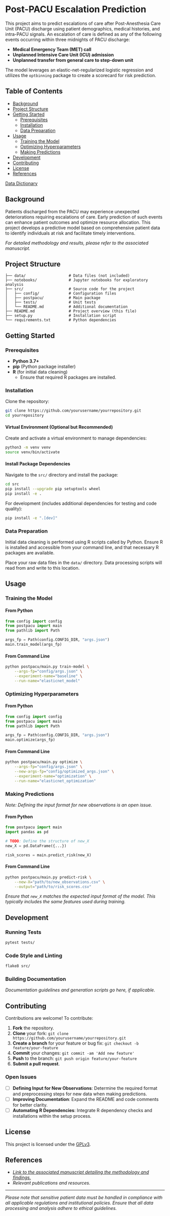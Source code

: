 # Post-PACU Escalation Prediction

This project aims to predict escalations of care after Post-Anesthesia Care Unit (PACU) discharge using patient demographics, medical histories, and intra-PACU signals. An escalation of care is defined as any of the following events occurring within three midnights of PACU discharge:

- **Medical Emergency Team (MET) call**
- **Unplanned Intensive Care Unit (ICU) admission**
- **Unplanned transfer from general care to step-down unit**

The model leverages an elastic-net-regularized logistic regression and utilizes the `optbinning` package to create a scorecard for risk prediction.

## Table of Contents

- [Background](#background)
- [Project Structure](#project-structure)
- [Getting Started](#getting-started)
  - [Prerequisites](#prerequisites)
  - [Installation](#installation)
  - [Data Preparation](#data-preparation)
- [Usage](#usage)
  - [Training the Model](#training-the-model)
  - [Optimizing Hyperparameters](#optimizing-hyperparameters)
  - [Making Predictions](#making-predictions)
- [Development](#development)
- [Contributing](#contributing)
- [License](#license)
- [References](#references)

[Data Dictionary](docs/data_dictionary.md)

## Background

Patients discharged from the PACU may experience unexpected deteriorations requiring escalations of care. Early prediction of such events can enhance patient outcomes and optimize resource allocation. This project develops a predictive model based on comprehensive patient data to identify individuals at risk and facilitate timely interventions.

*For detailed methodology and results, please refer to the associated manuscript.*

## Project Structure

```plaintext
├── data/                   # Data files (not included)
├── notebooks/              # Jupyter notebooks for exploratory analysis
├── src/                    # Source code for the project
│   ├── config/             # Configuration files
│   ├── postpacu/           # Main package
│   ├── tests/              # Unit tests
│   └── README.md           # Additional documentation
├── README.md               # Project overview (this file)
├── setup.py                # Installation script
└── requirements.txt        # Python dependencies
```

## Getting Started

### Prerequisites

- **Python 3.7+**
- **pip** (Python package installer)
- **R** (for initial data cleaning)
  - Ensure that required R packages are installed.

### Installation

Clone the repository:

```bash
git clone https://github.com/yourusername/yourrepository.git
cd yourrepository
```

#### Virtual Environment (Optional but Recommended)

Create and activate a virtual environment to manage dependencies:

```bash
python3 -m venv venv
source venv/bin/activate
```

#### Install Package Dependencies

Navigate to the `src/` directory and install the package:

```bash
cd src
pip install --upgrade pip setuptools wheel
pip install -e .
```

For development (includes additional dependencies for testing and code quality):

```bash
pip install -e ".[dev]"
```

### Data Preparation

Initial data cleaning is performed using R scripts called by Python. Ensure R is installed and accessible from your command line, and that necessary R packages are available.

Place your raw data files in the `data/` directory. Data processing scripts will read from and write to this location.

## Usage

### Training the Model

#### From Python

```python
from config import config
from postpacu import main
from pathlib import Path

args_fp = Path(config.CONFIG_DIR, "args.json")
main.train_model(args_fp)
```

#### From Command Line

```bash
python postpacu/main.py train-model \
    --args-fp="config/args.json" \
    --experiment-name="baseline" \
    --run-name="elasticnet_model"
```

### Optimizing Hyperparameters

#### From Python

```python
from config import config
from postpacu import main
from pathlib import Path

args_fp = Path(config.CONFIG_DIR, "args.json")
main.optimize(args_fp)
```

#### From Command Line

```bash
python postpacu/main.py optimize \
    --args-fp="config/args.json" \
    --new-args-fp="config/optimized_args.json" \
    --experiment-name="optimization" \
    --run-name="elasticnet_optimization"
```

### Making Predictions

*Note: Defining the input format for new observations is an open issue.*

#### From Python

```python
from postpacu import main
import pandas as pd

# TODO: Define the structure of new_X
new_X = pd.DataFrame({...})

risk_scores = main.predict_risk(new_X)
```

#### From Command Line

```bash
python postpacu/main.py predict-risk \
    --new-X="path/to/new_observations.csv" \
    --output="path/to/risk_scores.csv"
```

*Ensure that `new_X` matches the expected input format of the model. This typically includes the same features used during training.*

## Development

### Running Tests

```bash
pytest tests/
```

### Code Style and Linting

```bash
flake8 src/
```

### Building Documentation

*Documentation guidelines and generation scripts go here, if applicable.*

## Contributing

Contributions are welcome! To contribute:

1. **Fork** the repository.
2. **Clone** your fork: `git clone https://github.com/yourusername/yourrepository.git`
3. **Create a branch** for your feature or bug fix: `git checkout -b feature/your-feature`
4. **Commit** your changes: `git commit -am 'Add new feature'`
5. **Push** to the branch: `git push origin feature/your-feature`
6. **Submit a pull request**.

### Open Issues

- [ ] **Defining Input for New Observations**: Determine the required format and preprocessing steps for new data when making predictions.
- [ ] **Improving Documentation**: Expand the README and code comments for better clarity.
- [ ] **Automating R Dependencies**: Integrate R dependency checks and installations within the setup process.

## License

This project is licensed under the [GPLv3](LICENSE).

## References

- *[Link to the associated manuscript detailing the methodology and findings.](#)*
- *Relevant publications and resources.*

---

*Please note that sensitive patient data must be handled in compliance with all applicable regulations and institutional policies. Ensure that all data processing and analysis adhere to ethical guidelines.*
